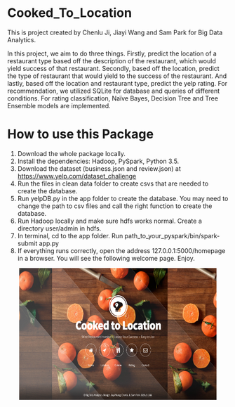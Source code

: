 # Cooked_To_Location

This is project created by Chenlu Ji, Jiayi Wang and Sam Park for Big Data Analytics.

In this project, we aim to do three things. Firstly, predict the location of a restaurant type based off the description of the restaurant, which would yield success of that restaurant. Secondly, based off the location, predict the type of restaurant that would yield to the success of the restaurant. And lastly, based off the location and restaurant type, predict the yelp rating. For recommendation, we utilized SQLite for database and queries of different conditions. For rating classification, Naïve Bayes, Decision Tree and Tree Ensemble models are implemented.

# How to use this Package

1. Download the whole package locally.
2. Install the dependencies: Hadoop, PySpark, Python 3.5.
3. Download the dataset (business.json and review.json) at https://www.yelp.com/dataset_challenge
4. Run the files in clean data folder to create csvs that are needed to create the database.
5. Run yelpDB.py in the app folder to create the database. You may need to change the path to csv files and call the right function to create the database.
6. Run Hadoop locally and make sure hdfs works normal. Create a directory user/admin in hdfs.
7. In terminal, cd to the app folder. Run path_to_your_pyspark/bin/spark-submit app.py
8. If everything runs correctly, open the address 127.0.0.1:5000/homepage in a browser. You will see the following welcome page. Enjoy.

<p><center><img src="figs/preview.png" width=450 height=300 ></center></p>



